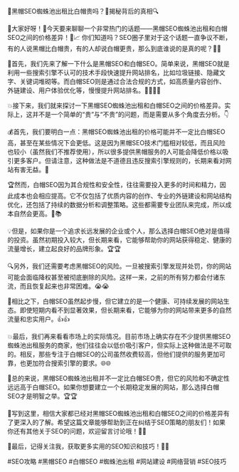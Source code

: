 🌟黑帽SEO蜘蛛池出租比白帽贵吗？👀揭秘背后的真相🔍

🚀大家好呀！👋今天要来聊聊一个非常热门的话题——黑帽SEO蜘蛛池出租和白帽SEO之间的价格差异！🤖📈 你们知道吗？SEO圈子里对于这个话题一直争议不断，有的人说黑帽比白帽贵，有的人却说白帽更贵，那么到底谁说的是真的呢？🤔💭

🌈首先，我们先来了解一下什么是黑帽SEO和白帽SEO。简单来说，黑帽SEO就是利用一些搜索引擎不认可的技术手段快速提升网站排名，比如垃圾链接、隐藏文字、关键词堆砌等。而白帽SEO则是通过合法合规的方式，如高质量内容创作、外链建设、用户体验优化等，慢慢提升网站排名。👩‍💻👨‍💻

💥接下来，我们就来探讨一下黑帽SEO蜘蛛池出租和白帽SEO之间的价格差异。实际上，这并不是一个简单的“贵”与“不贵”的问题，而是需要从多个角度去分析。👇

💰首先，我们要明白一点：黑帽SEO蜘蛛池出租的价格可能并不一定比白帽SEO高，甚至在某些情况下会更低。这是因为黑帽SEO技术门槛相对较低，而且风险也较小（虽然我们不推荐使用），所以很多提供黑帽服务的人可能会降低价格以吸引更多客户。但请注意，这种做法是不道德且违反搜索引擎规则的，长期来看对网站有害无益。🚫

🏆然而，白帽SEO因为其合规性和安全性，往往需要投入更多的时间和精力，因此成本也会相应提高。它不仅包括了优质内容的创作、专业的外链建设和网站结构优化，还包括了持续的数据分析和调整策略。这些都需要专业团队来完成，所以成本自然会更高。💼📚

💡但是，如果你是一个追求长远发展的企业或个人，那么选择白帽SEO绝对是值得的投资。虽然初期投入较大，但长期来看，它能够帮助你的网站获得稳定、健康的流量增长，建立起良好的品牌形象。🏆🏆

🔍另外，我们还需要考虑黑帽SEO的风险。一旦被搜索引擎发现并处罚，你的网站可能会面临降权甚至被彻底删除的风险。这样一来，之前的所有努力都会付诸东流，而且恢复起来也非常困难。😭😭

🌈相比之下，白帽SEO虽然起步慢，但它建立的是一个健康、可持续发展的网站生态。即使短期内看不到显著效果，但长期来看，它能够为你的网站带来更多的自然流量和忠实用户。👍👍

💥最后，我们再来看看市场上的实际情况。目前市场上确实存在不少提供黑帽SEO蜘蛛池出租服务的商家，他们往往会以低价吸引客户，但实际上这种做法是不可取的。相反，那些专注于白帽SEO的公司虽然收费较高，但他们提供的服务更加可靠，也更加符合搜索引擎的要求。🌐🌐

🎉总的来说，黑帽SEO蜘蛛池出租并不一定比白帽SEO贵，但它的风险和不确定性远远高于白帽SEO。如果你想要建立一个长期稳定发展的网站，那么选择白帽SEO才是明智之举。🏆🏆

📝写到这里，相信大家都已经对黑帽SEO蜘蛛池出租和白帽SEO之间的价格差异有了更深入的了解。希望这篇文章能够帮助到正在纠结于SEO策略的朋友们！如果你还有其他关于SEO的问题，欢迎留言讨论哦！💬💬

🌟最后，记得关注我，获取更多实用的SEO知识和技巧！🌟🌟

#SEO攻略 #黑帽SEO #白帽SEO #蜘蛛池出租 #网站建设 #网络营销 #SEO技巧